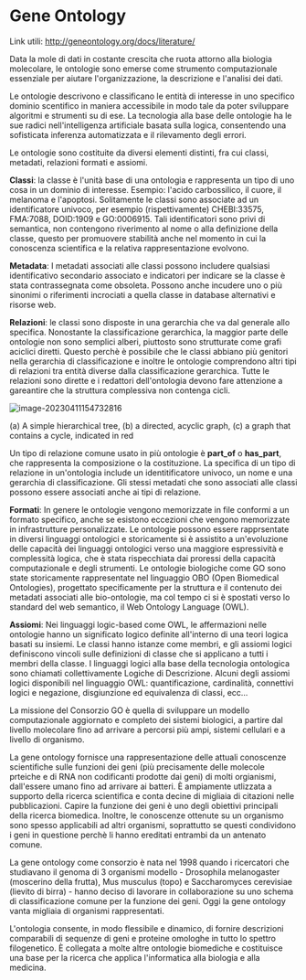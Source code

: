 # Gene Ontology

Link utili: http://geneontology.org/docs/literature/ 



Data la mole di dati in costante crescita che ruota attorno alla biologia molecolare, le ontologie sono emerse come strumento computazionale essenziale per aiutare l'organizzazione, la descrizione e l'analisi dei dati.

Le ontologie descrivono e classificano le entità di interesse in uno specifico dominio scentifico in maniera accessibile in modo tale da poter sviluppare algoritmi e strumenti su di ese. La tecnologia alla base delle ontologie ha le sue radici nell'intelligenza artificiale basata sulla logica, consentendo una sofisticata inferenza automatizzata e il rilevamento degli errori. 

Le ontologie sono costituite da diversi elementi distinti, fra cui classi, metadati, relazioni formati e assiomi. 

**Classi**: la classe è l'unità base di una ontologia e rappresenta un tipo di uno cosa in un dominio di interesse. Esempio: l'acido carbossilico, il cuore, il melanoma e l'apoptosi. Solitamente le classi sono associate ad un identificatore univoco, per esempio (rispettivamente) CHEBI:33575, FMA:7088, DOID:1909 e GO:0006915. Tali identificatori sono privi di semantica, non contengono riverimento al nome o alla definizione della classe, questo per promuovere stabilità anche nel momento in cui la conoscenza scientifica e la relativa rappresentazione evolvono.

**Metadata**: I metadati associati alle classi possono includere qualsiasi identificativo secondario associato e indicatori per indicare se la classe è stata contrassegnata come obsoleta. Possono anche incudere uno o più sinonimi o riferimenti incrociati a quella classe in database alternativi e risorse web.

**Relazioni**: le classi sono disposte in una gerarchia che va dal generale allo specifica. Nonostante la classificazione gerarchica, la maggior parte delle ontologie non sono semplici alberi, piuttosto sono strutturate come grafi aciclici diretti. Questo perchè è possibile che le classi abbiano più genitori nella gerarchia di classificazione e inoltre le ontologie comprendono altri tipi di relazioni tra entità diverse dalla classificazione gerarchica. Tutte le relazioni sono dirette e i redattori dell'ontologia devono fare attenzione a gareantire che la struttura complessiva non contenga cicli.

![image-20230411154732816](/home/giacomo/.config/Typora/typora-user-images/image-20230411154732816.png)

(a) A simple hierarchical tree, (b) a directed, acyclic graph, (c) a graph that contains a cycle, indicated in red

Un tipo di relazione comune usato in più ontologie è **part_of** o **has_part**, che rappresenta la composizione o la costituzione. La specifica di un tipo di relazione in un'ontologia include un identitificatore univoco, un nome e una gerarchia di classificazione. Gli stessi metadati che sono associati alle classi possono essere associati anche ai tipi di relazione. 

**Formati**: In genere le ontologie vengono memorizzate in file conformi a un formato specifico, anche se esistono eccezioni che vengono memorizzate in infrastrutture personalizzate. Le ontologie possono essere rapprsentate in diversi linguaggi ontologici e storicamente si è assistito a un'evoluzione delle capacità dei linguaggi ontologici verso una maggiore espressività e complessità logica, che è stata rispecchiata dai proressi della capacità computazionale e degli strumenti. Le ontologie biologiche come GO sono state storicamente rappresentate nel linguaggio OBO (Open Biomedical Ontologies), progettato specificamente per la struttura e il contenuto dei metadati associati alle bio-ontologie, ma col tempo ci si è spostati verso lo standard del web semantico, il Web Ontology Language (OWL). 

**Assiomi**: Nei linguaggi logic-based come OWL, le affermazioni nelle ontologie hanno un significato logico definite all'interno di una teori logica basati su insiemi. Le classi hanno istanze come membri, e gli assiomi logici definiscono vincoli sulle definizioni di classe che si applicano a tutti i membri della classe. I linguaggi logici alla base della tecnologia ontologica sono chiamati collettivamente Logiche di Descrizione. Alcuni degli assiomi logici disponibili nel linguaggio OWL: quantificazione, cardinalità, connettivi logici e negazione, disgiunzione ed equivalenza di classi, ecc...

La missione del Consorzio GO è quella di sviluppare un modello computazionale aggiornato e completo dei sistemi biologici, a partire dal livello molecolare fino ad arrivare a percorsi più ampi, sistemi cellulari e a livello di organismo.

La gene ontology fornisce una rappresentazione delle attuali conoscenze scientifiche sulle funzioni dei geni (più precisamente delle molecole prteiche e di RNA non codificanti prodotte dai geni) di molti orgianismi, dall'essere umano fino ad arrivare ai batteri. È ampiamente utlizzata a supporto della ricerca scientifica e conta decine di migliaia di citazioni nelle pubblicazioni. Capire la funzione dei geni è uno degli obiettivi principali della ricerca biomedica. Inoltre, le conoscenze ottenute su un organismo sono spesso applicabili ad altri organismi, soprattutto se questi condividono i geni in questione perchè li hanno ereditati entrambi da un antenato comune.

La gene ontology come consorzio è nata nel 1998 quando i ricercatori che studiavano il genoma di 3 organismi modello - Drosophila melanogaster (moscerino della frutta), Mus musculus (topo) e Saccharomyces cerevisiae (lievito di birra) - hanno deciso di lavorare in collaborazione su uno schema di classificazione comune per la funzione dei geni. Oggi la gene ontology vanta migliaia di organismi rappresentati. 

L'ontologia consente, in modo flessibile e dinamico, di fornire descrizioni comparabili di sequenze di geni e proteine omologhe in tutto lo spettro filogenetico.
È collegata a molte altre ontologie biomediche e costituisce una base per la ricerca che applica l'informatica alla biologia e alla medicina.



